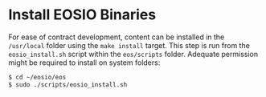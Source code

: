 # Install EOSIO Binaries

For ease of contract development, content can be installed in the `/usr/local` folder using the `make install` target. This step is run from the `eosio_install.sh` script within the `eos/scripts` folder. Adequate permission might be required to install on system folders:

```sh
$ cd ~/eosio/eos
$ sudo ./scripts/eosio_install.sh
```
